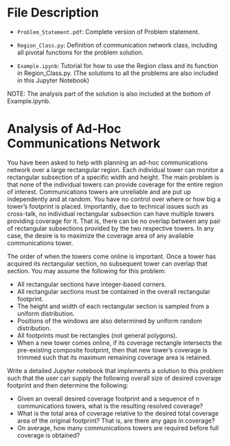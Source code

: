 # File Description

* ```Problem_Statement.pdf```: Complete version of Problem statement.

* ```Region_Class.py```: Definition of communication network class, including all pivotal functions for the problem solution.

* ```Example.ipynb```: Tutorial for how to use the Region class and its function in Region_Class.py. (The solutions to all the problems are also included in this Jupyter Notebook)

NOTE: The analysis part of the solution is also included at the bottom of Example.ipynb.

# Analysis of Ad-Hoc Communications Network

You have been asked to help with planning an ad-hoc communications network over a large rectangular region. Each individual tower can monitor a rectangular subsection of a specific width and height. The main problem is that none of the individual towers can provide coverage for the entire region of interest. Communications towers are unreliable and are put up independently and at random. You have no control over where or how big a tower’s footprint is placed. Importantly, due to technical issues such as cross-talk, no individual rectangular subsection can have multiple towers providing coverage for it. That is, there can be no overlap between any pair of rectangular subsections provided by the two respective towers. In any case, the desire is to maximize the coverage area of any available communications tower.

The order of when the towers come online is important. Once a tower has acquired its rectangular section, no subsequent tower can overlap that section. You may assume the following for this problem:

* All rectangular sections have integer-based corners.
* All rectangular sections must be contained in the overall rectangular footprint.
* The height and width of each rectangular section is sampled from a uniform distribution.
* Positions of the windows are also determined by uniform random distribution.
* All footprints must be rectangles (not general polygons).
* When a new tower comes online, if its coverage rectangle intersects the pre-existing composite footprint, then that new tower’s coverage is trimmed such that its maximum remaining coverage area is retained.

Write a detailed Jupyter notebook that implements a solution to this problem such that the user can supply the following overall size of desired coverage footprint and then determine the following:

* Given an overall desired coverage footprint and a sequence of n communications towers, what is the resulting resolved coverage?
* What is the total area of coverage relative to the desired total coverage area of the original footprint? That is, are there any gaps in coverage?
* On average, how many communications towers are required before full coverage is obtained?
